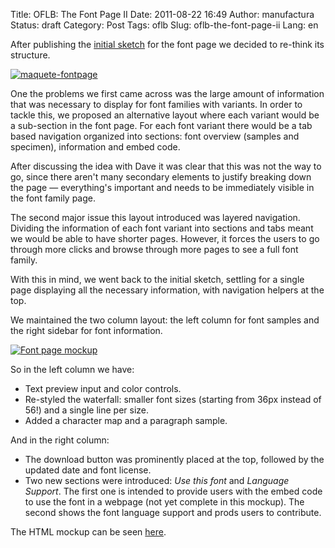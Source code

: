 Title: OFLB: The Font Page II
Date: 2011-08-22 16:49
Author: manufactura
Status: draft
Category: Post
Tags: oflb
Slug: oflb-the-font-page-ii
Lang: en

After publishing the [initial
sketch](http://blog.manufacturaindependente.org/2011/08/oflb-the-font-page/)
for the font page we decided to re-think its structure.

[![](http://blog.manufacturaindependente.org/wp-content/uploads/2011/08/maquete-fontpage-203x300.png "maquete-fontpage")](http://blog.manufacturaindependente.org/wp-content/uploads/2011/08/maquete-fontpage.png)

One the problems we first came across was the large amount of
information that was necessary to display for font families with
variants. In order to tackle this, we proposed an alternative layout
where each variant would be a sub-section in the font page. For each
font variant there would be a tab based navigation organized into
sections: font overview (samples and specimen), information and embed
code.

After discussing the idea with Dave it was clear that this was not the
way to go, since there aren't many secondary elements to justify
breaking down the page — everything's important and needs to be
immediately visible in the font family page.

The second major issue this layout introduced was layered navigation.
Dividing the information of each font variant into sections and tabs
meant we would be able to have shorter pages. However, it forces the
users to go through more clicks and browse through more pages to see a
full font family.

With this in mind, we went back to the initial sketch, settling for a
single page displaying all the necessary information, with navigation
helpers at the top.

We maintained the two column layout: the left column for font samples
and the right sidebar for font information.

[![](http://blog.manufacturaindependente.org/wp-content/uploads/2011/08/Screenshot-e1314031282603.png "Font page mockup")](http://manufacturaindependente.com/oflb/20110822-fontpage/index.html)

So in the left column we have:

-   Text preview input and color controls.
-   Re-styled the waterfall: smaller font sizes (starting from 36px
    instead of 56!) and a single line per size.
-   Added a character map and a paragraph sample.

And in the right column:

-   The download button was prominently placed at the top, followed by
    the updated date and font license.
-   Two new sections were introduced: *Use this font* and *Language
    Support*. The first one is intended to provide users with the embed
    code to use the font in a webpage (not yet complete in this mockup).
    The second shows the font language support and prods users to
    contribute.

The HTML mockup can be seen
[here](http://manufacturaindependente.com/oflb/20110822-fontpage/index.html).

